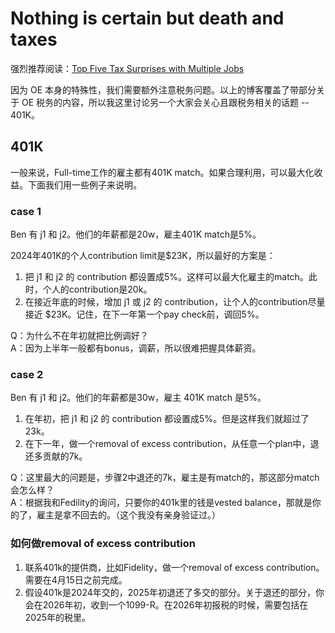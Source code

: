 # Nothing is certain but death and taxes

强烈推荐阅读：[Top Five Tax Surprises with Multiple Jobs](https://overemployed.com/taxes-with-multiple-jobs-top-5-surprises/)

因为 OE 本身的特殊性，我们需要额外注意税务问题。以上的博客覆盖了带部分关于 OE 税务的内容，所以我这里讨论另一个大家会关心且跟税务相关的话题 -- 401K。

## 401K

一般来说，Full-time工作的雇主都有401K match。如果合理利用，可以最大化收益。下面我们用一些例子来说明。

###  case 1

Ben 有 j1 和 j2。他们的年薪都是20w，雇主401K match是5%。

2024年401K的个人contribution limit是$23K，所以最好的方案是：

1. 把 j1 和 j2 的 contribution 都设置成5%。这样可以最大化雇主的match。此时，个人的contribution是20k。
2. 在接近年底的时候，增加 j1 或 j2 的 contribution，让个人的contribution尽量接近 $23K。记住，在下一年第一个pay check前，调回5%。

Q：为什么不在年初就把比例调好？  
A：因为上半年一般都有bonus，调薪，所以很难把握具体薪资。

### case 2

Ben 有 j1 和 j2。他们的年薪都是30w，雇主 401K match 是5%。

1. 在年初，把 j1 和 j2 的 contribution 都设置成5%。但是这样我们就超过了23k。
2. 在下一年，做一个removal of excess contribution，从任意一个plan中，退还多贡献的7k。

Q：这里最大的问题是，步骤2中退还的7k，雇主是有match的，那这部分match会怎么样？  
A：根据我和Fedility的询问，只要你的401k里的钱是vested balance，那就是你的了，雇主是拿不回去的。（这个我没有亲身验证过。）

### 如何做removal of excess contribution

1. 联系401k的提供商，比如Fidelity，做一个removal of excess contribution。需要在4月15日之前完成。
2. 假设401k是2024年交的，2025年初退还了多交的部分。关于退还的部分，你会在2026年初，收到一个1099-R。在2026年初报税的时候，需要包括在2025年的税里。












